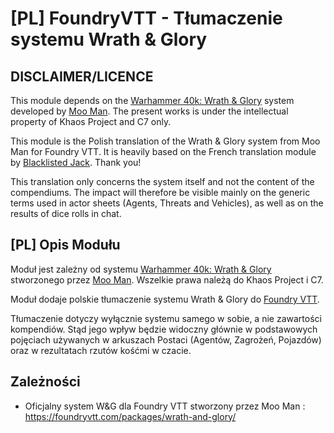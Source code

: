 # [PL] FoundryVTT - Tłumaczenie systemu Wrath & Glory

## DISCLAIMER/LICENCE

This module depends on the [Warhammer 40k: Wrath & Glory](https://foundryvtt.com/packages/wrath-and-glory/) system developed by [Moo Man](https://github.com/moo-man). The present works is under the intellectual property of Khaos Project and C7 only.

This module is the Polish translation of the Wrath & Glory system from Moo Man for Foundry VTT. It is heavily based on the French translation module by [Blacklisted Jack](https://github.com/alemanym/wng-system-translation-fr). Thank you!

This translation only concerns the system itself and not the content of the compendiums. The impact will therefore be visible mainly on the generic terms used in actor sheets (Agents, Threats and Vehicles), as well as on the results of dice rolls in chat.


## [PL] Opis Modułu

Moduł jest zależny od systemu [Warhammer 40k: Wrath & Glory](https://foundryvtt.com/packages/wrath-and-glory/) stworzonego przez [Moo Man](https://github.com/moo-man). Wszelkie prawa należą do Khaos Project i C7.

Moduł dodaje polskie tłumaczenie systemu Wrath & Glory do [Foundry VTT](https://foundryvtt.com/).

Tłumaczenie dotyczy wyłącznie systemu samego w sobie, a nie zawartości kompendiów. Stąd jego wpływ będzie widoczny głównie w podstawowych pojęciach używanych w arkuszach Postaci (Agentów, Zagrożeń, Pojazdów) oraz w rezultatach rzutów kośćmi w czacie.


## Zależności

 - Oficjalny system W&G dla Foundry VTT stworzony przez Moo Man : https://foundryvtt.com/packages/wrath-and-glory/